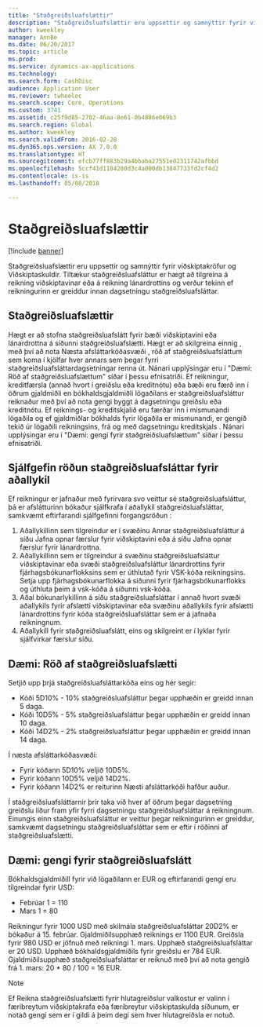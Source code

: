 ```yaml
---
title: "Staðgreiðsluafslættir"
description: "Staðgreiðsluafslættir eru uppsettir og samnýttir fyrir viðskiptakröfur og Viðskiptaskuldir.  Tiltækur staðgreiðsluafsláttur er hægt að tilgreina á reikning viðskiptavinar eða á reikning lánardrottins og verður tekinn ef reikningurinn er greiddur innan dagsetningu staðgreiðsluafsláttar."
author: kweekley
manager: AnnBe
ms.date: 06/20/2017
ms.topic: article
ms.prod: 
ms.service: dynamics-ax-applications
ms.technology: 
ms.search.form: CashDisc
audience: Application User
ms.reviewer: twheeloc
ms.search.scope: Core, Operations
ms.custom: 3741
ms.assetid: c25f9d85-2702-46aa-8e61-0b4886e069b3
ms.search.region: Global
ms.author: kweekley
ms.search.validFrom: 2016-02-28
ms.dyn365.ops.version: AX 7.0.0
ms.translationtype: HT
ms.sourcegitcommit: efcb77ff883b29a4bbaba27551e02311742afbbd
ms.openlocfilehash: 5ccf41d1184280d3c4a000db13847733fd2cf4d2
ms.contentlocale: is-is
ms.lasthandoff: 05/08/2018

---
```


# <a name="cash-discounts"></a>Staðgreiðsluafslættir

[!include [banner](../includes/banner.md)]

Staðgreiðsluafslættir eru uppsettir og samnýttir fyrir viðskiptakröfur og Viðskiptaskuldir.  Tiltækur staðgreiðsluafsláttur er hægt að tilgreina á reikning viðskiptavinar eða á reikning lánardrottins og verður tekinn ef reikningurinn er greiddur innan dagsetningu staðgreiðsluafsláttar. 

## <a name="cash-discounts"></a>Staðgreiðsluafslættir

Hægt er að stofna staðgreiðsluafslátt fyrir bæði viðskiptavini eða lánardrottna á síðunni staðgreiðsluafslætti. Hægt er að skilgreina einnig , með því að nota Næsta afsláttarkóðasvæði , röð af staðgreiðsluafsláttum sem koma í kjölfar hver annars sem þegar fyrri staðgreiðsluafsláttardagsetningar renna út. Nánari upplýsingar eru í "Dæmi: Röð af staðgreiðsluafslættum" síðar í þessu efnisatriði. Ef reikningur, kreditfærsla (annað hvort í greiðslu eða kreditnótu) eða bæði eru færð inn í öðrum gjaldmiðli en bókhaldsgjaldmiðli lögaðilans er staðgreiðsluafsláttur reiknaður með því að nota gengi byggt á dagsetningu greiðslu eða kreditnótu. Ef reiknings- og kreditskjalið eru færðar inn í mismunandi lögaðila og ef gjaldmiðlar bókhalds fyrir lögaðila er mismunandi, er gengið tekið úr lögaðili reikningsins, frá og með dagsetningu kreditskjals . Nánari upplýsingar eru í "Dæmi: gengi fyrir staðgreiðsluafslættum" síðar í þessu efnisatriði.

## <a name="defaulting-order-of-cash-discount-main-account"></a>Sjálfgefin röðun staðgreiðsluafsláttar fyrir  aðallykil

Ef reikningur er jafnaður með fyrirvara svo veittur sé staðgreiðsluafsláttur, þá er afslátturinn bókaður sjálfkrafa í aðallykil staðgreiðsluafsláttar, samkvæmt eftirfarandi sjálfgefinni forgangsröðun :
1.  Aðallykillinn sem tilgreindur er í svæðinu Annar staðgreiðsluafsláttur á síðu Jafna opnar færslur fyrir viðskiptavini eða á síðu Jafna opnar færslur fyrir lánardrottna.
2.  Aðallykillinn sem er tilgreindur á svæðinu staðgreiðsluafsláttur viðskiptavinar eða svæði staðgreiðsluafsláttur lánardrottins fyrir fjárhagsbókunarflokksins sem er úthlutað fyrir VSK-kóða reikningsins. Setja upp fjárhagsbókunarflokka á síðunni fyrir fjárhagsbókunarflokks og úthluta þeim á vsk-kóða á síðunni vsk-kóða.
3.  Aðal bókunarlykillinn á síðu staðgreiðsluafsláttar í annað hvort svæði aðallykils fyrir afslætti viðskiptavinar eða svæðinu aðallykils fyrir afslætti lánardrottins fyrir kóða staðgreiðsluafsláttar sem er á jafnaða reikningnum.
4.  Aðallykill fyrir staðgreiðsluafslátt, eins og skilgreint er í lyklar fyrir sjálfvirkar færslur síðu.

## <a name="example-series-of-cash-discounts"></a> Dæmi: Röð af staðgreiðsluafslætti
Setjið upp þrjá staðgreiðsluafsláttarkóða eins og hér segir:
-   Kóði 5D10% - 10% staðgreiðsluafsláttur þegar upphæðin er greidd innan 5 daga.
-   Kóði 10D5% - 5% staðgreiðsluafsláttur þegar upphæðin er greidd innan 10 daga.
-   Kóði 14D2% - 2% staðgreiðsluafsláttur þegar upphæðin er greidd innan 14 daga.

Í næsta afsláttarkóðasvæði:
-   Fyrir kóðann 5D10% veljið 10D5%.
-   Fyrir kóðann 10D5% veljið 14D2%.
-   Fyrir kóðann 14D2% er reiturinn Næsti afsláttarkóði hafður auður.

Í staðgreiðsluafsláttarnir þrír taka við hver af öðrum þegar dagsetning greiðslu líður fram yfir fyrri dagsetningu staðgreiðsluafsláttar á reikningnum. Einungis einn staðgreiðsluafsláttur er veittur þegar reikningurinn er greiddur, samkvæmt dagsetningu staðgreiðsluafsláttar sem er eftir í röðinni af staðgreiðsluafslætti.

## <a name="example-exchange-rates-for-cash-discounts"></a> Dæmi: gengi fyrir staðgreiðsluafslátt
Bókhaldsgjaldmiðill fyrir við lögaðilann er EUR og eftirfarandi gengi eru tilgreindar fyrir USD:
-   Febrúar 1 = 110
-   Mars 1 = 80

Reikningur fyrir 1000 USD með skilmála staðgreiðsluafsláttar 20D2% er bókaður á 15. febrúar. Gjaldmiðilsupphæð reiknings er 1100 EUR. Greiðsla fyrir 980 USD er jöfnuð með reikningi 1. mars. Upphæð staðgreiðsluafsláttar er 20 USD. Upphæð bókhaldsgjaldmiðils fyrir greiðslu er 784 EUR. Gjaldmiðilsupphæð staðgreiðsluafsláttar er reiknuð með því að nota gengið frá 1. mars: 20 \* 80 / 100 = 16 EUR.

> [!NOTE]
> Ef Reikna staðgreiðsluafslætti fyrir hlutagreiðslur valkostur er valinn í færibreytum viðskiptakrafa eða færibreytur viðskiptaskulda síðunum, er notað gengi sem er í gildi á þeim degi sem hver hlutagreiðsla er notuð. 


